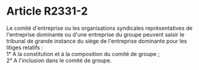 # Article R2331-2

  
Le comité d'entreprise ou les organisations syndicales représentatives de l'entreprise dominante ou d'une entreprise du groupe peuvent saisir le tribunal de grande instance du siège de l'entreprise dominante pour les litiges relatifs :   
1° A la constitution et à la composition du comité de groupe ;   
2° A l'inclusion dans le comité de groupe.